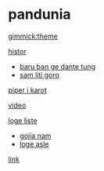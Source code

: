 # pandunia

[gimmick:theme](readable)

[histor]()

  * [baru ban ge dante tung](baru_ge_dant.md)
  * [sam liti goro](3_liti_goro.md)

[piper i karot](piper_i_karot.md)

[video](video.md)

[loge liste]()

  * [gojia nam](gok_nam.md)
  * [loge asle](loge_asle.md)

[link](link.md)

